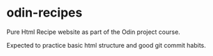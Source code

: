 # odin-recipes
Pure Html Recipe website as part of the Odin project course.

Expected to practice basic html structure and good git commit habits.